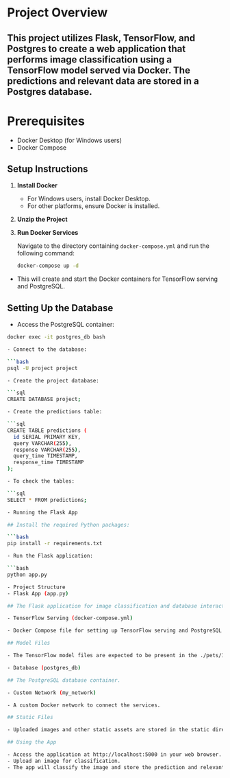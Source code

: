 # Project Overview
## This project utilizes Flask, TensorFlow, and Postgres to create a web application that performs image classification using a TensorFlow model served via Docker. The predictions and relevant data are stored in a Postgres database.

# Prerequisites
- Docker Desktop (for Windows users)
- Docker Compose
## Setup Instructions

1. **Install Docker**

   - For Windows users, install Docker Desktop.
   - For other platforms, ensure Docker is installed.

2. **Unzip the Project**

3. **Run Docker Services**

   Navigate to the directory containing `docker-compose.yml` and run the following command:

   ```bash
   docker-compose up -d

  - This will create and start the Docker containers for TensorFlow serving and PostgreSQL.

## Setting Up the Database
  - Access the PostgreSQL container:

  ```bash
  docker exec -it postgres_db bash

  - Connect to the database:

  ```bash
  psql -U project project

  - Create the project database:

```sql
CREATE DATABASE project;

  - Create the predictions table:

```sql
CREATE TABLE predictions (
    id SERIAL PRIMARY KEY,
    query VARCHAR(255),
    response VARCHAR(255),
    query_time TIMESTAMP,
    response_time TIMESTAMP
);

  - To check the tables:

```sql
SELECT * FROM predictions;

  - Running the Flask App

## Install the required Python packages:

```bash
pip install -r requirements.txt

  - Run the Flask application:

```bash
python app.py

  - Project Structure
  - Flask App (app.py)

## The Flask application for image classification and database interaction.

  - TensorFlow Serving (docker-compose.yml)

  - Docker Compose file for setting up TensorFlow serving and PostgreSQL.

## Model Files

  - The TensorFlow model files are expected to be present in the ./pets/1 directory.

  - Database (postgres_db)

## The PostgreSQL database container.

  - Custom Network (my_network)

  - A custom Docker network to connect the services.

## Static Files

  - Uploaded images and other static assets are stored in the static directory.

## Using the App

  - Access the application at http://localhost:5000 in your web browser.
  - Upload an image for classification.
  - The app will classify the image and store the prediction and relevant data in the database.

